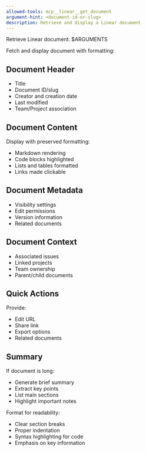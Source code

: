 ```yaml
---
allowed-tools: mcp__linear__get_document
argument-hint: <document-id-or-slug>
description: Retrieve and display a Linear document
---
```


Retrieve Linear document: $ARGUMENTS

Fetch and display document with formatting:

## Document Header
- Title
- Document ID/slug
- Creator and creation date
- Last modified
- Team/Project association

## Document Content
Display with preserved formatting:
- Markdown rendering
- Code blocks highlighted
- Lists and tables formatted
- Links made clickable

## Document Metadata
- Visibility settings
- Edit permissions
- Version information
- Related documents

## Document Context
- Associated issues
- Linked projects
- Team ownership
- Parent/child documents

## Quick Actions
Provide:
- Edit URL
- Share link
- Export options
- Related documents

## Summary
If document is long:
- Generate brief summary
- Extract key points
- List main sections
- Highlight important notes

Format for readability:
- Clear section breaks
- Proper indentation
- Syntax highlighting for code
- Emphasis on key information